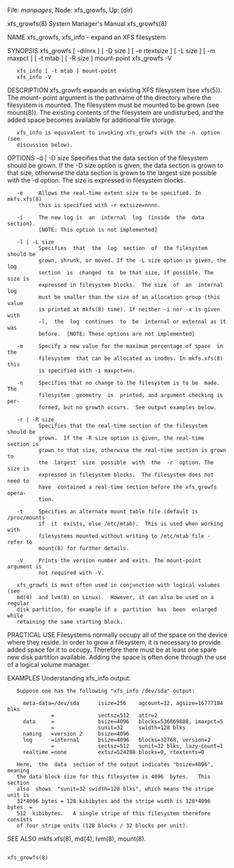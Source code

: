 File: *manpages*,  Node: xfs_growfs,  Up: (dir)


xfs_growfs(8)               System Manager's Manual              xfs_growfs(8)



NAME
       xfs_growfs, xfs_info - expand an XFS filesystem

SYNOPSIS
       xfs_growfs  [  -dilnrx  ] [ -D size ] [ -e rtextsize ] [ -L size ] [ -m
       maxpct ] [ -t mtab ] [ -R size ] mount-point
       xfs_growfs -V

       xfs_info [ -t mtab ] mount-point
       xfs_info -V

DESCRIPTION
       xfs_growfs expands an existing XFS filesystem (see xfs(5)).  The mount-
       point argument is the pathname of the directory where the filesystem is
       mounted. The filesystem must be mounted to  be  grown  (see  mount(8)).
       The  existing contents of the filesystem are undisturbed, and the added
       space becomes available for additional file storage.

       xfs_info is equivalent to invoking xfs_growfs with the -n  option  (see
       discussion below).

OPTIONS
       -d | -D size
              Specifies  that  the  data  section  of the filesystem should be
              grown. If the -D size option is given, the data section is grown
              to that size, otherwise the data section is grown to the largest
              size possible with the -d  option.  The  size  is  expressed  in
              filesystem blocks.

       -e     Allows the real-time extent size to be specified. In mkfs.xfs(8)
              this is specified with -r extsize=nnnn.

       -i     The new log is  an  internal  log  (inside  the  data  section).
              [NOTE: This option is not implemented]

       -l | -L size
              Specifies  that  the  log  section  of  the filesystem should be
              grown, shrunk, or moved. If the -L size option is given, the log
              section  is  changed  to  be that size, if possible. The size is
              expressed in filesystem blocks.  The size  of  an  internal  log
              must be smaller than the size of an allocation group (this value
              is printed at mkfs(8) time). If neither -i nor -x is given  with
              -l,  the  log  continues  to  be  internal or external as it was
              before.  [NOTE: These options are not implemented]

       -m     Specify a new value for the maximum percentage of space  in  the
              filesystem  that can be allocated as inodes. In mkfs.xfs(8) this
              is specified with -i maxpct=nn.

       -n     Specifies that no change to the filesystem is to be  made.   The
              filesystem  geometry  is  printed, and argument checking is per‐
              formed, but no growth occurs.  See output examples below.

       -r | -R size
              Specifies that the real-time section of the filesystem should be
              grown.  If the -R size option is given, the real-time section is
              grown to that size, otherwise the real-time section is grown  to
              the  largest  size  possible  with  the  -r  option. The size is
              expressed in filesystem blocks.  The filesystem does not need to
              have  contained a real-time section before the xfs_growfs opera‐
              tion.

       -t     Specifies an alternate mount table file (default is /proc/mounts
              if  it  exists, else /etc/mtab).  This is used when working with
              filesystems mounted without writing to /etc/mtab file - refer to
              mount(8) for further details.

       -V     Prints the version number and exits. The mount-point argument is
              not required with -V.

       xfs_growfs is most often used in conjunction with logical volumes  (see
       md(4)  and lvm(8) on Linux).  However, it can also be used on a regular
       disk partition, for example if a  partition  has  been  enlarged  while
       retaining the same starting block.

PRACTICAL USE
       Filesystems  normally  occupy all of the space on the device where they
       reside. In order to grow a filesystem, it is necessary to provide added
       space  for it to occupy. Therefore there must be at least one spare new
       disk partition available. Adding the space is often  done  through  the
       use of a logical volume manager.

EXAMPLES
       Understanding xfs_info output.

       Suppose one has the following "xfs_info /dev/sda" output:

         meta-data=/dev/sda      isize=256    agcount=32, agsize=16777184 blks
                  =              sectsz=512   attr=2
         data     =              bsize=4096   blocks=536869888, imaxpct=5
                  =              sunit=32     swidth=128 blks
         naming   =version 2     bsize=4096
         log      =internal      bsize=4096   blocks=32768, version=2
                  =              sectsz=512   sunit=32 blks, lazy-count=1
         realtime =none          extsz=524288 blocks=0, rtextents=0

       Here,  the  data  section of the output indicates "bsize=4096", meaning
       the data block size for this filesystem is 4096  bytes.   This  section
       also  shows  "sunit=32 swidth=128 blks", which means the stripe unit is
       32*4096 bytes = 128 kibibytes and the stripe width is 128*4096 bytes  =
       512  kibibytes.   A single stripe of this filesystem therefore consists
       of four stripe units (128 blocks / 32 blocks per unit).

SEE ALSO
       mkfs.xfs(8), md(4), lvm(8), mount(8).



                                                                 xfs_growfs(8)
